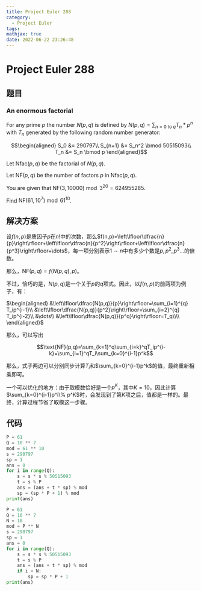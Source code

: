 ```yaml
---
title: Project Euler 288
category:
  - Project Euler
tags:
mathjax: true
date: 2022-06-22 23:26:48
---
```


<escape><!-- more --></escape>

# Project Euler 288

## 题目

### An enormous factorial

For any prime $p$ the number $N(p,q)$ is defined by $N(p,q) = \sum_{n=0\text{ to }q} T_n*p^n$ with $T_n$ generated by the following random number generator:

$$\begin{aligned}
S_0 &= 290797\\
S_{n+1} &= S_n^2 \bmod 50515093\\
T_n &= S_n \bmod p
\end{aligned}$$

Let $\text{Nfac}(p,q)$ be the factorial of $N(p,q)$.

Let $\text{NF}(p,q)$ be the number of factors $p$ in $\text{Nfac}(p,q)$.

You are given that $\text{NF}(3,10000) \bmod 3^{20}=624955285$.

Find $\text{NF}(61,10^7) \bmod 61^{10}$.

## 解决方案

设$f(n, p)$是质因子$p$在$n!$中的次数，那么$f(n,p)=\left\lfloor\dfrac{n}{p}\right\rfloor+\left\lfloor\dfrac{n}{p^2}\right\rfloor+\left\lfloor\dfrac{n}{p^3}\right\rfloor+\dots$，每一项分别表示$1\sim n$中有多少个数是$p,p^2,p^3\dots$的倍数。

那么，$\text{NF}(p,q)=f(N(p,q),p)$。

不过，恰巧的是，$N(p,q)$是一个关于$p$的$q$项式。因此，以$f(n,p)$的前两项为例子，有：

$\begin{aligned}
&\left\lfloor\dfrac{N(p,q)}{p}\right\rfloor=\sum_{i=1}^{q} T_ip^{i-1}\\
&\left\lfloor\dfrac{N(p,q)}{p^2}\right\rfloor=\sum_{i=2}^{q} T_ip^{i-2}\\
&\dots\\
&\left\lfloor\dfrac{N(p,q)}{p^q}\right\rfloor=T_q\\\\
\end{aligned}$

那么，可以写出

$$\text{NF}(p,q)=\sum_{k=1}^q\sum_{i=k}^qT_ip^{i-k}=\sum_{i=1}^qT_i\sum_{k=0}^{i-1}p^k$$

那么，式子两边可以分别同步计算$T_i$和$\sum_{k=0}^{i-1}p^k$的值，最终重新相乘即可。

一个可以优化的地方：由于取模数恰好是一个$p^K$，其中$K=10$，因此计算$\sum_{k=0}^{i-1}p^i\% p^K$时，会发现到了第$K$项之后，值都是一样的。最终，计算过程节省了取模这一步骤。

## 代码

```py
P = 61
Q = 10 ** 7
mod = 61 ** 10
s = 290797
sp = 1
ans = 0
for i in range(Q):
    s = s * s % 50515093
    t = s % P
    ans = (ans + t * sp) % mod
    sp = (sp * P + 1) % mod
print(ans)

```

```py
P = 61
Q = 10 ** 7
N = 10
mod = P ** N
s = 290797
sp = 1
ans = 0
for i in range(Q):
    s = s * s % 50515093
    t = s % P
    ans = (ans + t * sp) % mod
    if i < N:
        sp = sp * P + 1
print(ans)

```
